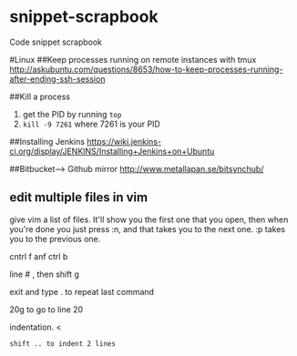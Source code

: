 # snippet-scrapbook
Code snippet scrapbook

#Linux
##Keep processes running on remote instances with tmux
http://askubuntu.com/questions/8653/how-to-keep-processes-running-after-ending-ssh-session

##Kill a process
1. get the PID by running `top`
2. `kill -9 7261` where 7261 is your PID


##Installing Jenkins
https://wiki.jenkins-ci.org/display/JENKINS/Installing+Jenkins+on+Ubuntu


##Bitbucket--> Github mirror
http://www.metallapan.se/bitsynchub/

## edit multiple files in vim
give vim a list of files. It'll show you the first one that you open, then when you're done you just press :n, and that takes you to the next one. :p takes you to the previous one.

cntrl f anf ctrl b

line # , then shift g

exit and type . to repeat last command


20g to go to line 20


indentation.
<
>

	shift .. to indent 2 lines
